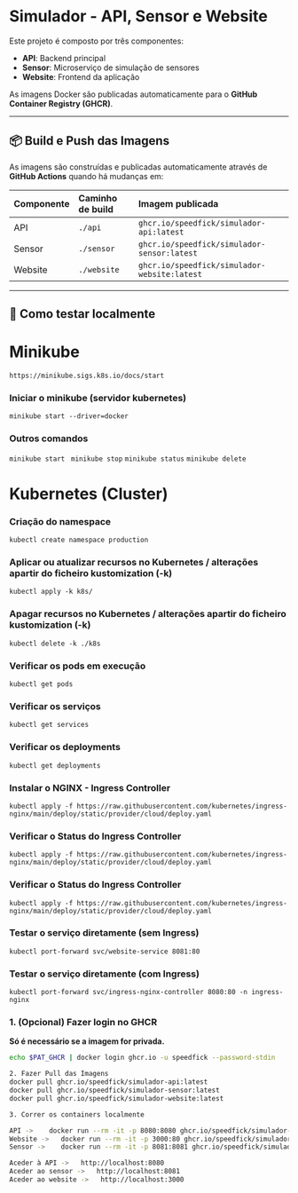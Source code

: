 # Simulador - API, Sensor e Website

Este projeto é composto por três componentes:

- **API**: Backend principal
- **Sensor**: Microserviço de simulação de sensores
- **Website**: Frontend da aplicação

As imagens Docker são publicadas automaticamente para o **GitHub Container Registry (GHCR)**.

---

## 📦 Build e Push das Imagens

As imagens são construídas e publicadas automaticamente através de **GitHub Actions** quando há mudanças em:

| Componente | Caminho de build | Imagem publicada |
|:-----------|:-----------------|:-----------------|
| API        | `./api`           | `ghcr.io/speedfick/simulador-api:latest` |
| Sensor     | `./sensor`        | `ghcr.io/speedfick/simulador-sensor:latest` |
| Website    | `./website`       | `ghcr.io/speedfick/simulador-website:latest` |

---

## 🚀 Como testar localmente

# Minikube
`https://minikube.sigs.k8s.io/docs/start`

### Iniciar o minikube (servidor kubernetes)
`minikube start --driver=docker`

### Outros comandos
`
minikube start 
`
`
minikube stop
`
`
minikube status
`
`
minikube delete
`

# Kubernetes (Cluster)
### Criação do namespace

`
kubectl create namespace production
`

### Aplicar ou atualizar recursos no Kubernetes / alterações apartir do ficheiro kustomization (-k)

`
kubectl apply -k k8s/
`
### Apagar recursos no Kubernetes / alterações apartir do ficheiro kustomization (-k)

`
kubectl delete -k ./k8s
`

### Verificar os pods em execução

`
kubectl get pods
`

### Verificar os serviços

`
kubectl get services
`

### Verificar os deployments

`
kubectl get deployments
`

### Instalar o NGINX - Ingress Controller

`
kubectl apply -f https://raw.githubusercontent.com/kubernetes/ingress-nginx/main/deploy/static/provider/cloud/deploy.yaml
`

### Verificar o Status do Ingress Controller

`
kubectl apply -f https://raw.githubusercontent.com/kubernetes/ingress-nginx/main/deploy/static/provider/cloud/deploy.yaml
`

### Verificar o Status do Ingress Controller

`
kubectl apply -f https://raw.githubusercontent.com/kubernetes/ingress-nginx/main/deploy/static/provider/cloud/deploy.yaml
`

### Testar o serviço diretamente (sem Ingress)

`
kubectl port-forward svc/website-service 8081:80
`

### Testar o serviço diretamente (com Ingress)
`
kubectl port-forward svc/ingress-nginx-controller 8080:80 -n ingress-nginx
`













### 1. (Opcional) Fazer login no GHCR

**Só é necessário se a imagem for privada.**

```bash
echo $PAT_GHCR | docker login ghcr.io -u speedfick --password-stdin

2. Fazer Pull das Imagens
docker pull ghcr.io/speedfick/simulador-api:latest
docker pull ghcr.io/speedfick/simulador-sensor:latest
docker pull ghcr.io/speedfick/simulador-website:latest

3. Correr os containers localmente

API ->    docker run --rm -it -p 8080:8080 ghcr.io/speedfick/simulador-api:latest
Website ->   docker run --rm -it -p 3000:80 ghcr.io/speedfick/simulador-website:latest
Sensor ->    docker run --rm -it -p 8081:8081 ghcr.io/speedfick/simulador-sensor:latest

Aceder à API ->   http://localhost:8080
Aceder ao sensor ->   http://localhost:8081
Aceder ao website ->   http://localhost:3000
